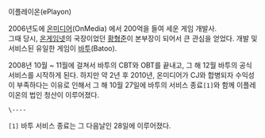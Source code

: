 이플레이온(ePlayon)  

2006년도에 [온미디어](%EC%98%A8%EB%AF%B8%EB%94%94%EC%96%B4.md)(OnMedia) 에서 200억을
들여 세운 게임 개발사.  
그때 당시, [온게임넷](%EC%98%A8%EA%B2%8C%EC%9E%84%EB%84%B7.md)의 국장이었던
[황형준](%ED%99%A9%ED%98%95%EC%A4%80.md)이 본부장이 되어서 큰 관심을 얻었다. 개발 및 서비스된 유일한
게임이 [바투](%EB%B0%94%ED%88%AC.md)(Batoo).

2008년 10월 ~ 11월에 걸쳐서 바투의 CBT와 OBT를 끝내고, 그 해 12월 바투의 공식 서비스를 시작하게 된다. 하지만 약 2년
후 2010년, 온미디어가 CJ와 합병되자 수익성이 부족하다는 이유로 인해서 그 해 10월 27일에 바투의 서비스 종료`[1]`와 함께
이플레이온의 법인 청산이 이루어졌다.

`\----`

`[1]` 바투 서비스 종료는 그 다음날인 28일에 이루어졌다.

